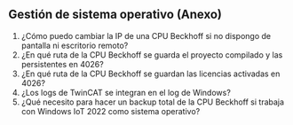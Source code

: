 ## Gestión de sistema operativo (Anexo) ##
1. ¿Cómo puedo cambiar la IP de una CPU Beckhoff si no dispongo de pantalla ni escritorio remoto?
2. ¿En qué ruta de la CPU Beckhoff se guarda el proyecto compilado y las persistentes en 4026?
3. ¿En qué ruta de la CPU Beckhoff se guardan las licencias activadas en 4026?
4. ¿Los logs de TwinCAT se integran en el log de Windows?
5. ¿Qué necesito para hacer un backup total de la CPU Beckhoff si trabaja con Windows IoT 2022 como sistema operativo?